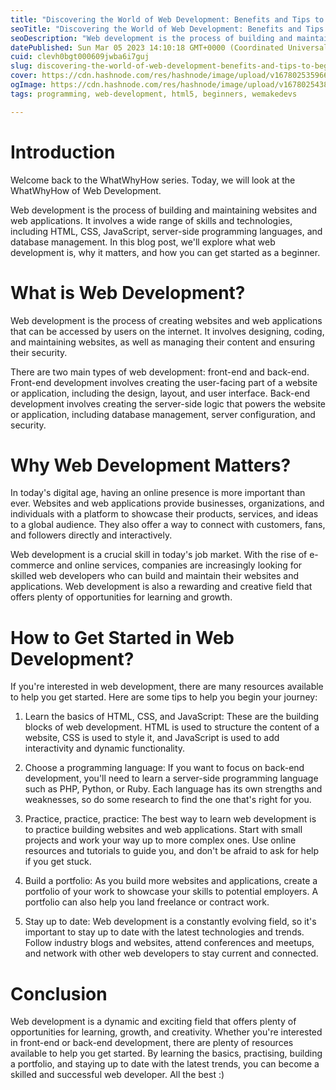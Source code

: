 ```yaml
---
title: "Discovering the World of Web Development: Benefits and Tips to Begin"
seoTitle: "Discovering the World of Web Development: Benefits and Tips to Begin"
seoDescription: "Web development is the process of building and maintaining websites and web applications. It involves a wide range of skills and technologies, including"
datePublished: Sun Mar 05 2023 14:10:18 GMT+0000 (Coordinated Universal Time)
cuid: clevh0bgt000609jwba6i7guj
slug: discovering-the-world-of-web-development-benefits-and-tips-to-begin
cover: https://cdn.hashnode.com/res/hashnode/image/upload/v1678025359660/37258ff8-597d-48ef-a51e-d390ba4f58cf.png
ogImage: https://cdn.hashnode.com/res/hashnode/image/upload/v1678025438099/46f791b9-0cfe-4f94-a1fe-4c4b954fbd8e.png
tags: programming, web-development, html5, beginners, wemakedevs

---
```


# Introduction

Welcome back to the WhatWhyHow series. Today, we will look at the WhatWhyHow of Web Development.

Web development is the process of building and maintaining websites and web applications. It involves a wide range of skills and technologies, including HTML, CSS, JavaScript, server-side programming languages, and database management. In this blog post, we'll explore what web development is, why it matters, and how you can get started as a beginner.

# What is Web Development?

Web development is the process of creating websites and web applications that can be accessed by users on the internet. It involves designing, coding, and maintaining websites, as well as managing their content and ensuring their security.

There are two main types of web development: front-end and back-end. Front-end development involves creating the user-facing part of a website or application, including the design, layout, and user interface. Back-end development involves creating the server-side logic that powers the website or application, including database management, server configuration, and security.

# Why Web Development Matters?

In today's digital age, having an online presence is more important than ever. Websites and web applications provide businesses, organizations, and individuals with a platform to showcase their products, services, and ideas to a global audience. They also offer a way to connect with customers, fans, and followers directly and interactively.

Web development is a crucial skill in today's job market. With the rise of e-commerce and online services, companies are increasingly looking for skilled web developers who can build and maintain their websites and applications. Web development is also a rewarding and creative field that offers plenty of opportunities for learning and growth.

# How to Get Started in Web Development?

If you're interested in web development, there are many resources available to help you get started. Here are some tips to help you begin your journey:

1. Learn the basics of HTML, CSS, and JavaScript: These are the building blocks of web development. HTML is used to structure the content of a website, CSS is used to style it, and JavaScript is used to add interactivity and dynamic functionality.
    
2. Choose a programming language: If you want to focus on back-end development, you'll need to learn a server-side programming language such as PHP, Python, or Ruby. Each language has its own strengths and weaknesses, so do some research to find the one that's right for you.
    
3. Practice, practice, practice: The best way to learn web development is to practice building websites and web applications. Start with small projects and work your way up to more complex ones. Use online resources and tutorials to guide you, and don't be afraid to ask for help if you get stuck.
    
4. Build a portfolio: As you build more websites and applications, create a portfolio of your work to showcase your skills to potential employers. A portfolio can also help you land freelance or contract work.
    
5. Stay up to date: Web development is a constantly evolving field, so it's important to stay up to date with the latest technologies and trends. Follow industry blogs and websites, attend conferences and meetups, and network with other web developers to stay current and connected.
    

# Conclusion

Web development is a dynamic and exciting field that offers plenty of opportunities for learning, growth, and creativity. Whether you're interested in front-end or back-end development, there are plenty of resources available to help you get started. By learning the basics, practising, building a portfolio, and staying up to date with the latest trends, you can become a skilled and successful web developer. All the best :)